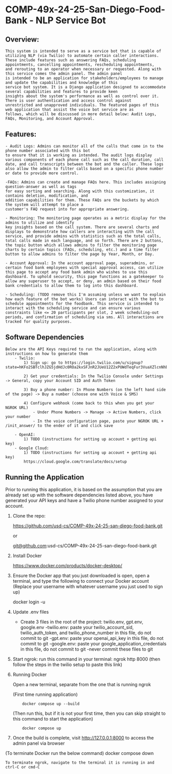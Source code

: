 # COMP-49x-24-25-San-Diego-Food-Bank - NLP Service Bot

## Overview:

    This system is intended to serve as a service bot that is capable of utilizing NLP (via Twilio) to automate certain caller interactions.
    These include features such as answering FAQs, scheduling appointments, cancelling appointments, rescheduling appointments,
    and rerouting to an operator when necessary or requested. Along with this service comes the admin panel. The admin panel
    is intended to be an application for stakeholders/employees to manage and update the capabilities and knowledge of this
    service bot system. It is a Django application designed to accommodate several capabilities and features to provide keen
    insights about the system's performance as well as control over it. There is user authentication and access control against
    unrestricted and unapproved individuals. The featured pages of this web application that assist the voice bot service are as
    follows, which will be discussed in more detail below: Audit Logs, FAQs, Monitoring, and Account Approval.

## Features:

    - Audit Logs: Admins can monitor all of the calls that come in to the phone number associated with this bot 
    to ensure that it is working as intended. The audit logs display various components of each phone call such as the call duration, call date, and call transcripts between the bot and the caller. These logs also allow the admin to filter calls based on a specific phone number or date to provide more control.

    -FAQs: Admins can create and manage FAQs here. This includes assigning question-answer as well as tags
    for easy sorting and searching. Along with this customization, it contains deletion, modification, and
    addition capabilities for them. These FAQs are the buckets by which the system will attempt to place a
    customer's FAQ request into for appropriate answering.

    - Monitoring: The monitoring page operates as a metric display for the admins to utilize and identify 
    key insights based on the call system. There are several charts and displays to demonstrate how callers are interacting with the call service, and provide admins with statistics such as the total calls, total calls made in each language, and so forth. There are 2 buttons, the topic button which allows admins to filter the monitoring page charts by certain topics (FAQs, scheduling, etc.) and a time filter button to allow admins to filter the page by Year, Month, or Day. 

    - Account Approval: In the account approval page, superadmins, or certain food bank employees with special approval access, can utilize this page to accept any food bank admin who wishes to use this dashboard. To uphold security, this page functions as a gatekeeper to allow any superuser to accept, or deny, an admin based on their food bank credentials to allow them to log into this dashboard. 

    - Scheduling: (TODO remove this I'm assuming unless we want to explain how each feature of the bot works) Users can interact with the bot to schedule appointments for the foodbank. This service is intended to interact with the scheduling service and can ensure various constraints like <= 20 participants per slot, 2 week scheduling-out periods, and confirmation of scheduling via sms. All interactions are tracked for quality purposes.

## Software Dependencies

    Below are the API Keys required to run the application, along with instructions on how to generate them
        - Twilio:
            1) Sign up: go to https://login.twilio.com/u/signup?state=hKFo2SBTclhJZG5jdHdJc0ROa2kxSFJnR2JUeU12Z2xPUWdTeqFur3VuaXZlcnNhbC1sb2dpbqN0aWTZIEE3WTR5QWdxSUdlLWlKWnoyV3hqdHdkeHRlTlFFOVpBo2NpZNkgTW05M1lTTDVSclpmNzdobUlKZFI3QktZYjZPOXV1cks 

            2) Get your credentials: In the Twilio Console under Settings -> General, copy your Account SID and Auth Token 

            3) Buy a phone number: In Phone Numbers (on the left hand side of the page) -> Buy a number (choose one with Voice & SMS)

            4) Configure webhook (come back to this when you get your NGROK URL)
                - Under Phone Numbers -> Manage -> Active Numbers, click your number 
                - In the voice configuration page, paste your NGROK URL + /init_answer/ to the ender of it and click save
 
        - OpenAI:
            1) TODO (instructions for setting up account + getting api key)
        - Google Cloud:
            1) TODO (instructions for setting up account + getting api key)
            https://cloud.google.com/translate/docs/setup

## Running the Application

Prior to running this application, it is based on the assumption that you are already set up with the software dependencies
listed above, you have generated your API keys and have a Twilio phone number assigned to your account.

1. Clone the repo:

   https://github.com/usd-cs/COMP-49x-24-25-san-diego-food-bank.git

   or

   git@github.com:usd-cs/COMP-49x-24-25-san-diego-food-bank.git

2. Install Docker

   https://www.docker.com/products/docker-desktop/

3. Ensure the Docker app that you just downloaded is open, open a terminal, and type the following to connect your Docker account
   (Replace your username with whatever username you just used to sign up)

   docker login -u <username>

5. Update .env files
    - Create 3 files in the root of the project: twilio.env, gpt.env, google.env
    -twilio.env: paste your twilio_account_sid, twilio_auth_token, and twilio_phone_number in this file, do not commit to git
    -gpt.env: paste your openai_api_key in this file, do not commit to git
    -google.env: paste your google_application_credentials in this file, do not commit to git 
    -never commit these files to git 

6. Start ngrok: run this command in your terminal: ngrok http 8000 (then follow the steps in the twilio setup to paste this link)

8. Running Docker

   Open a new terminal, separate from the one that is running ngrok

   (First time running application)

           docker compose up --build

   (Then run this, but if it is not your first time, then you can skip straight to this command to start the application)

           docker compose up

10. Once the build is complete, visit http://127.0.0.1:8000 to access the admin panel via browser

   (To terminate Docker run the below command)
           docker compose down

    To terminate ngrok, navigate to the terminal it is running in and ctrl-C or cmd-C
